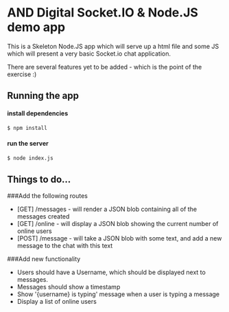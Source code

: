 # AND Digital Socket.IO & Node.JS demo app

This is a Skeleton Node.JS app which will serve up a html file and some JS which will present a very basic Socket.io chat application.

There are several features yet to be added - which is the point of the exercise :) 

## Running the app

#### install dependencies

```sh
$ npm install

```

#### run the server

```sh
$ node index.js

```

## Things to do...

###Add the following routes

- [GET] /messages - will render a JSON blob containing all of the messages created
- [GET] /online - will display a JSON blob showing the current number of online users
- [POST] /message - will take a JSON blob with some text, and add a new message to the chat with this text

###Add new functionality
- Users should have a Username, which should be displayed next to messages.
- Messages should show a timestamp
- Show '{username} is typing' message when a user is typing a message
- Display a list of online users
